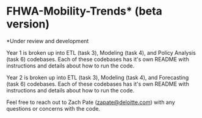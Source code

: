 # FHWA-Mobility-Trends* (beta version)
*Under review and development 

Year 1 is broken up into ETL (task 3), Modeling (task 4), and Policy Analysis (task 6) codebases. Each of these codebases has it's own README with instructions and details about how to run the code. 

Year 2 is broken up into ETL (task 3), Modeling (task 4), and Forecasting (task 6) codebases. Each of these codebases has it's own README with instructions and details about how to run the code.

Feel free to reach out to Zach Pate (zapate@deloitte.com) with any questions or concerns with the code.
